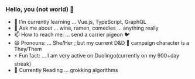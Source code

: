 ### Hello, you (not world) 👋

- 🌱 I’m currently learning ... Vue.js, TypeScript, GraphQL
- 💬 Ask me about ... wine, ramen, comedies ... anything really 
- 📫 How to reach me: ... send a carrier pigeon 🐦
- 😄 Pronouns: ... She/Her ; but my current D&D 🏰 campaign character is a They/Them
- ⚡ Fun fact: ... I am very active on Duolingo(currently on my 900+day streak)
- 📖 Currently Reading ... grokking algorithms
